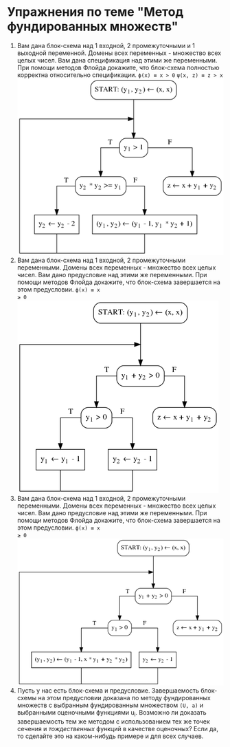 # Упражнения по теме "Метод фундированных множеств"

1. Вам дана блок-схема над 1 входной, 2 промежуточными и 1 выходной переменной. Домены всех переменных - множество всех целых чисел. Вам дана спецификация над этими же переменными. При помощи методов Флойда докажите, что блок-схема полностью корректна относительно спецификации.
<code>&straightphi;(x) &equiv; x > 0</code>
<code>&psi;(x, z) &equiv; z > x</code>
![(блок-схема к задаче 1)](x3_fig1.png)
1. Вам дана блок-схема над 1 входной, 2 промежуточными переменными. Домены всех переменных - множество всех целых чисел. Вам дано предусловие над этими же переменными. При помощи методов Флойда докажите, что блок-схема завершается на этом предусловии.
<code>&straightphi;(x) &equiv; x &ge; 0</code>
![(блок-схема к задаче 2)](x3_fig2.png)
1. Вам дана блок-схема над 1 входной, 2 промежуточными переменными. Домены всех переменных - множество всех целых чисел. Вам дано предусловие над этими же переменными. При помощи методов Флойда докажите, что блок-схема завершается на этом предусловии.
<code>&straightphi;(x) &equiv; x &ge; 0</code>
![(блок-схема к задаче 3)](x3_fig3.png)
1. Пусть у нас есть блок-схема и предусловие. Завершаемость блок-схемы на этом предусловии доказана по методу фундированных множеств с выбранным фундированным множеством `(U, a)` и выбранными оценочными функциями u<sub>i</sub>. Возможно ли доказать завершаемость тем же методом с использованием тех же точек сечения и _тождественных_ функций в качестве оценочных? Если да, то сделайте это на каком-нибудь примере и для всех случаев.
